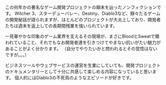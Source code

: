 この何年かの著名なゲーム開発プロジェクトの顛末を辿ったノンフィクションです。 Witcher 3、スターデューバレー、Destiny、Diablo3など、錚々たるゲームの開発秘話が語られますが、ほとんどのプロジェクトが大炎上しており、開発者たちは週末を返上しての長期間残業を強いられています。

一見華やかな印象のゲーム業界を支えるその現場が、まさにBloodとSweatで贖われていること、それでもなお開発者達を引きつけてやまない抗いがたい魅力があることがよく分かります。 （自分でやりたいかと問われるとその覚悟はないですが。。。）

ビジネスツールやウェブサービスの運営を生業にしていても、開発プロジェクトのドキュメンタリーとして十分に共感して楽しめる内容になっていると思います。 個人的にはDiablo3の不死鳥のようなエピソードが好きです。


